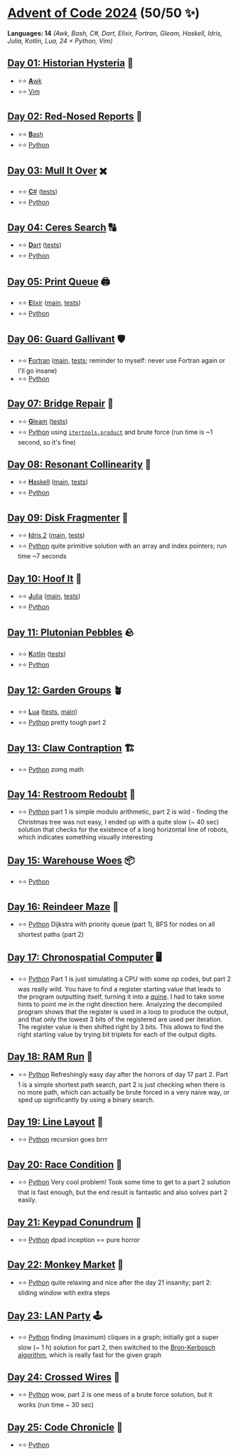 # [Advent of Code 2024](https://adventofcode.com/2024) (50/50 ✨)

**Languages: 14** *(Awk, Bash, C#, Dart, Elixir, Fortran, Gleam, Haskell, Idris,
Julia, Kotlin, Lua, 24 × Python, Vim)*

## [Day 01: Historian Hysteria](https://adventofcode.com/2024/day/1) 📜
  - ⭐⭐ [**A**wk](day-01-awk/aoc.awk)
  - ⭐⭐ [Vim](../vim/2024/day-01/aoc.vim)

## [Day 02: Red-Nosed Reports](https://adventofcode.com/2024/day/2) 🔴
  - ⭐⭐ [**B**ash](day-02-bash/aoc.bash)
  - ⭐⭐ [Python](day-02-python/aoc.py)

## [Day 03: Mull It Over](https://adventofcode.com/2024/day/3) ✖️
  - ⭐⭐ [**C**#](day-03-csharp/AoC.cs) ([tests](day-03-csharp/AoCTests.cs))
  - ⭐⭐ [Python](day-03-python/aoc.py)

## [Day 04: Ceres Search](https://adventofcode.com/2024/day/4) 🔠
  - ⭐⭐ [**D**art](day-04-dart/lib/aoc.dart) 
    ([tests](day-04-dart/test/aoc_test.dart))
  - ⭐⭐ [Python](day-04-python/aoc.py)

## [Day 05: Print Queue](https://adventofcode.com/2024/day/5) 🖨️
  - ⭐⭐ [**E**lixir](day-05-elixir/lib/aoc.ex) 
    ([main](day-05-elixir/lib/main.ex),
    [tests](day-05-elixir/test/aoc_test.exs))
  - ⭐⭐ [Python](day-05-python/aoc.py)

## [Day 06: Guard Gallivant](https://adventofcode.com/2024/day/6) 🛡️
  - ⭐⭐ [**F**ortran](day-06-fortran/aoc.f90)
    ([main](day-06-fortran/main.f90), [tests](day-06-fortran/tests.f90);
    reminder to myself: never use Fortran again or I'll go insane)
  - ⭐⭐ [Python](day-06-python/aoc.py)

## [Day 07: Bridge Repair](https://adventofcode.com/2024/day/7) 🌉
  - ⭐⭐ [**G**leam](day-07-gleam/src/aoc.gleam)
    ([tests](day-07-gleam/test/aoc_test.gleam))
  - ⭐⭐ [Python](day-07-python/aoc.py) using
    [`itertools.product`](https://docs.python.org/3/library/itertools.html#itertools.product)
    and brute force (run time is ~1 second, so it's fine)

## [Day 08: Resonant Collinearity](https://adventofcode.com/2024/day/8) 📡
  - ⭐⭐ [**H**askell](day-08-haskell/src/Lib.hs)
    ([main](day-08-haskell/app/Main.hs), [tests](day-08-haskell/test/Spec.hs))
  - ⭐⭐ [Python](day-08-python/aoc.py)

## [Day 09: Disk Fragmenter](https://adventofcode.com/2024/day/9) 💾
  - ⭐⭐ [**I**dris 2](day-09-idris2/AoC.idr)
    ([main](day-09-idris2/Main.idr), [tests](day-09-idris2/Tests.idr))
  - ⭐⭐ [Python](day-09-python/aoc.py) quite primitive solution with an array
    and index pointers; run time ~7 seconds

## [Day 10: Hoof It](https://adventofcode.com/2024/day/10) 🌋
  - ⭐⭐ [**J**ulia](day-10-julia/src/AoC.jl)
    ([main](day-10-julia/src/main.jl), [tests](day-10-julia/test/runtests.jl))
  - ⭐⭐ [Python](day-10-python/aoc.py)

## [Day 11: Plutonian Pebbles](https://adventofcode.com/2024/day/11) 🪨
  - ⭐⭐ [**K**otlin](day-11-kotlin/app/src/main/kotlin/aoc/App.kt)
    ([tests](day-11-kotlin/app/src/test/kotlin/aoc/AppTest.kt))
  - ⭐⭐ [Python](day-11-python/aoc.py)

## [Day 12: Garden Groups](https://adventofcode.com/2024/day/12) 🪴
  - ⭐⭐ [**L**ua](day-12-lua/aoc.lua)
    ([tests](day-12-lua/aoc_spec.lua), [main](day-12-lua/main.lua))
  - ⭐⭐ [Python](day-12-python/aoc.py) pretty tough part 2

## [Day 13: Claw Contraption](https://adventofcode.com/2024/day/13) 🏗️
  - ⭐⭐ [Python](day-13-python/aoc.py) zomg math

## [Day 14: Restroom Redoubt](https://adventofcode.com/2024/day/14) 🚽
  - ⭐⭐ [Python](day-14-python/aoc.py) part 1 is simple modulo arithmetic, part
    2 is wild - finding the Christmas tree was not easy, I ended up with a quite
    slow (~ 40 sec) solution that checks for the existence of a long horizontal
    line of robots, which indicates something visually interesting

## [Day 15: Warehouse Woes](https://adventofcode.com/2024/day/15) 📦
  - ⭐⭐ [Python](day-15-python/aoc.py)

## [Day 16: Reindeer Maze](https://adventofcode.com/2024/day/16) 🦌
  - ⭐⭐ [Python](day-16-python/aoc.py) Dijkstra with priority queue (part 1),
    BFS for nodes on all shortest paths (part 2)

## [Day 17: Chronospatial Computer](https://adventofcode.com/2024/day/17) 🖥️
  - ⭐⭐ [Python](day-17-python/aoc.py) Part 1 is just simulating a CPU with
    some op codes, but part 2 was really wild. You have to find a register
    starting value that leads to the program outputting itself, turning it into
    a [quine](https://en.wikipedia.org/wiki/Quine_(computing)). I had to take
    some hints to point me in the right direction here. Analyzing the decompiled
    program shows that the register is used in a loop to produce the output, and
    that only the lowest 3 bits of the registered are used per iteration. The
    register value is then shifted right by 3 bits. This allows to find the
    right starting value by trying bit triplets for each of the output digits.

## [Day 18: RAM Run](https://adventofcode.com/2024/day/18) 🏃
  - ⭐⭐ [Python](day-18-python/aoc.py) Refreshingly easy day after the horrors
    of day 17 part 2. Part 1 is a simple shortest path search, part 2 is just
    checking when there is no more path, which can actually be brute forced in a
    very naive way, or sped up significantly by using a binary search.

## [Day 19: Line Layout](https://adventofcode.com/2024/day/19) 🧵
  - ⭐⭐ [Python](day-19-python/aoc.py) recursion goes brrr

## [Day 20: Race Condition](https://adventofcode.com/2024/day/20) 🏁
  - ⭐⭐ [Python](day-20-python/aoc.py) Very cool problem! Took some time to get
    to a part 2 solution that is fast enough, but the end result is fantastic
    and also solves part 2 easily.

## [Day 21: Keypad Conundrum](https://adventofcode.com/2024/day/21) 🔢
  - ⭐⭐ [Python](day-21-python/aoc.py) dpad inception == pure horror

## [Day 22: Monkey Market](https://adventofcode.com/2024/day/22) 🍌
  - ⭐⭐ [Python](day-22-python/aoc.py) quite relaxing and nice after the day 21
    insanity; part 2: sliding window with extra steps

## [Day 23: LAN Party](https://adventofcode.com/2024/day/23) 🕹️
  - ⭐⭐ [Python](day-23-python/aoc.py) finding (maximum) cliques in a graph;
  initially got a super slow (~ 1 h) solution for part 2, then switched to the
  [Bron-Kerbosch
  algorithm](https://en.wikipedia.org/wiki/Bron%E2%80%93Kerbosch_algorithm),
  which is really fast for the given graph

## [Day 24: Crossed Wires](https://adventofcode.com/2024/day/24) 🔀
  - ⭐⭐ [Python](day-24-python/aoc.py) wow, part 2 is one mess of a brute force
    solution, but it works (run time ~ 30 sec)

## [Day 25: Code Chronicle](https://adventofcode.com/2024/day/25) 🔑
  - ⭐⭐ [Python](day-25-python/aoc.py)
